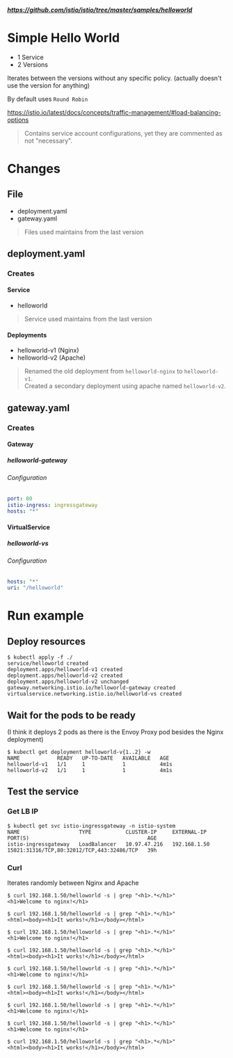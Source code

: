 ##### https://github.com/istio/istio/tree/master/samples/helloworld

# Simple Hello World

- 1 Service
- 2 Versions

Iterates between the versions without any specific policy. (actually doesn't use the version for anything)

By default uses `Round Robin`

https://istio.io/latest/docs/concepts/traffic-management/#load-balancing-options

> Contains service account configurations, yet they are commented as not "necessary".


# Changes

## File

- deployment.yaml
- gateway.yaml

> Files used maintains from the last version

## deployment.yaml

### Creates

#### Service

- helloworld

> Service used maintains from the last version

#### Deployments

- helloworld-v1 (Nginx)
- helloworld-v2 (Apache)

> Renamed the old deployment from `helloworld-nginx` to `helloworld-v1`.\
> Created a secondary deployment using apache named `helloworld-v2`.

## gateway.yaml

### Creates

#### Gateway

##### helloworld-gateway

###### Configuration

```yml
port: 80
istio-ingress: ingressgateway
hosts: "*"
```

#### VirtualService

##### helloworld-vs

###### Configuration

```yaml
hosts: "*"
uri: "/helloworld"
```






# Run example

## Deploy resources

```shell
$ kubectl apply -f ./ 
service/helloworld created
deployment.apps/helloworld-v1 created
deployment.apps/helloworld-v2 created
deployment.apps/helloworld-v2 unchanged
gateway.networking.istio.io/helloworld-gateway created
virtualservice.networking.istio.io/helloworld-vs created
```

## Wait for the pods to be ready

(I think it deploys 2 pods as there is the Envoy Proxy pod besides the Nginx deployment)

```shell
$ kubectl get deployment helloworld-v{1..2} -w 
NAME            READY   UP-TO-DATE   AVAILABLE   AGE
helloworld-v1   1/1     1            1           4m1s
helloworld-v2   1/1     1            1           4m1s
```

## Test the service

### Get LB IP

```shell
$ kubectl get svc istio-ingressgateway -n istio-system 
NAME                   TYPE           CLUSTER-IP     EXTERNAL-IP    PORT(S)                                      AGE
istio-ingressgateway   LoadBalancer   10.97.47.216   192.168.1.50   15021:31316/TCP,80:32012/TCP,443:32486/TCP   39h
```

### Curl

Iterates randomly between Nginx and Apache

```shell
$ curl 192.168.1.50/helloworld -s | grep "<h1>.*</h1>" 
<h1>Welcome to nginx!</h1>

$ curl 192.168.1.50/helloworld -s | grep "<h1>.*</h1>" 
<html><body><h1>It works!</h1></body></html>

$ curl 192.168.1.50/helloworld -s | grep "<h1>.*</h1>" 
<h1>Welcome to nginx!</h1>

$ curl 192.168.1.50/helloworld -s | grep "<h1>.*</h1>" 
<html><body><h1>It works!</h1></body></html>

$ curl 192.168.1.50/helloworld -s | grep "<h1>.*</h1>" 
<h1>Welcome to nginx!</h1>

$ curl 192.168.1.50/helloworld -s | grep "<h1>.*</h1>" 
<html><body><h1>It works!</h1></body></html>

$ curl 192.168.1.50/helloworld -s | grep "<h1>.*</h1>" 
<h1>Welcome to nginx!</h1>

$ curl 192.168.1.50/helloworld -s | grep "<h1>.*</h1>" 
<h1>Welcome to nginx!</h1>

$ curl 192.168.1.50/helloworld -s | grep "<h1>.*</h1>"
<html><body><h1>It works!</h1></body></html>
```
